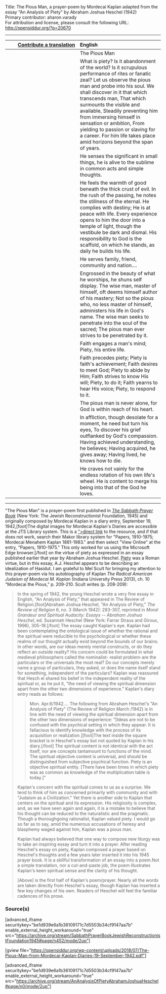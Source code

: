 <html>
<head></head>
<body>
Title: The Pious Man, a prayer-poem by Mordecai Kaplan adapted from the essay "An Analysis of Piety" by Abraham Joshua Heschel (1942)<br />
Primary contributor: aharon.varady<br />
For attribution and license, please consult the following URL: <a href="http://opensiddur.org/?p=20670">http://opensiddur.org/?p=20670</a>
<p />
<hr />

<table style="margin-left: auto;margin-right: auto;" class="draggable">
<thead><tr><th id="x" style="text-align: right;"><a href="/contributing/upload/">Contribute a translation</a></th><th style="text-align: left;">English</th></tr></thead>
<tbody>
<tr><td style="vertical-align:top;" width="46%">
<div class="liturgy"><span lang="he">

</span></div></td>
 
<td style="vertical-align:top;" width="53%">
<div class="english">
The Pious Man
</div></td></tr>


<tr><td style="vertical-align:top;" width="46%">
<div class="liturgy"><span lang="he">

</span></div></td>
 
<td style="vertical-align:top;" width="53%">
<div class="english">
What is piety? Is it abandonment of the world?
Is it scrupulous performance of rites or fanatic zeal?
Let us observe the pious man and probe into his soul.
We shall discover in it that which transcends man,
That which surmounts the visible and available,
Steadily preventing him from immersing himself in sensation or ambition,
From yielding to passion or slaving for a career.
For him life takes place amid horizons beyond the span of years.
</div></td></tr>


<tr><td style="vertical-align:top;" width="46%">
<div class="liturgy"><span lang="he">

</span></div></td>
 
<td style="vertical-align:top;" width="53%">
<div class="english">
He senses the significant in small things, he is alive to the sublime in common acts and simple thoughts.
</div></td></tr>


<tr><td style="vertical-align:top;" width="46%">
<div class="liturgy"><span lang="he">

</span></div></td>
 
<td style="vertical-align:top;" width="53%">
<div class="english">
He feels the warmth of good beneath the thick crust of evil.
In the rush of the passing, he notes the stillness of the eternal.
He complies with destiny; He is at peace with life.
Every experience opens to him the door into a temple of light, though the vestibule be dark and dismal.
His responsibility to God is the scaffold, on which he stands, as daily he builds his life.
</div></td></tr>


<tr><td style="vertical-align:top;" width="46%">
<div class="liturgy"><span lang="he">

</span></div></td>
 
<td style="vertical-align:top;" width="53%">
<div class="english">
He serves family, friend, community and nation....
</div></td></tr>


<tr><td style="vertical-align:top;" width="46%">
<div class="liturgy"><span lang="he">

</span></div></td>
 
<td style="vertical-align:top;" width="53%">
<div class="english">
Engrossed in the beauty of what he worships, he shuns self display.
The wise man, master of himself, oft deems himself author of his mastery;
Not so the pious who, no less master of himself, administers his life in God's name.
The wise man seeks to penetrate into the soul of the sacred;
The pious man ever strives to be penetrated by it.
</div></td></tr>


<tr><td style="vertical-align:top;" width="46%">
<div class="liturgy"><span lang="he">

</span></div></td>
 
<td style="vertical-align:top;" width="53%">
<div class="english">
Faith engages a man's mind;
Piety, his entire life.
</div></td></tr>


<tr><td style="vertical-align:top;" width="46%">
<div class="liturgy"><span lang="he">

</span></div></td>
 
<td style="vertical-align:top;" width="53%">
<div class="english">
Faith precedes piety; Piety is faith's achievement;
Faith desires to meet God; Piety to abide by Him;
Faith strives to know His will; Piety, to do it;
Faith yearns to hear His voice; Piety, to respond to it.
</div></td></tr>


<tr><td style="vertical-align:top;" width="46%">
<div class="liturgy"><span lang="he">

</span></div></td>
 
<td style="vertical-align:top;" width="53%">
<div class="english">
The pious man is never alone, for God is within reach of his heart.
</div></td></tr>


<tr><td style="vertical-align:top;" width="46%">
<div class="liturgy"><span lang="he">

</span></div></td>
 
<td style="vertical-align:top;" width="53%">
<div class="english">
In affliction, though desolate for a moment, he need but turn his eyes,
To discover his grief outflanked by God's compassion.
Having achieved understanding, he believes;
Having acquired, he gives away;
Having lived, he knows how to die.
</div></td></tr>


<tr><td style="vertical-align:top;" width="46%">
<div class="liturgy"><span lang="he">

</span></div></td>
 
<td style="vertical-align:top;" width="53%">
<div class="english">
He craves not vainly for the endless rotation of his own life's wheel.
He is content to merge his being into that of the God he loves.
</div></td></tr>
</tbody></table>

<hr />

"The Pious Man" is a prayer-poem first published in <em><a href="https://opensiddur.org/compilations/siddurim/sabbath-prayer-book-by-mordecai-kaplan-1945/">The Sabbath Prayer Book</a></em> (New York: The Jewish Reconstructionist Foundation, 1945) and originally composed by Mordecai Kaplan in a diary entry, September 19, 1942,[foot]The digital images for Mordecai Kaplan's Diaries are accessible at the JTS Library system. This is a <a href="http://sylvester.jtsa.edu:1801/view/action/singleViewer.do?dvs=1531515968280~992&locale=en_US&VIEWER_URL=/view/action/singleViewer.do?&DELIVERY_RULE_ID=10&search_terms=Kaplan%20diaries&adjacency=N&application=DIGITOOL-3&frameId=1&usePid1=true&usePid2=true">">direct link</a> to the resource, and if that does not work, search their Makor library system for "Papers, 1910-1975; Mordecai Menahem Kaplan 1881-1983." and then select "View Online" at the entry, "Papers, 1910-1975." This only worked for us using the Microsoft Edge browser.[/foot] on the virtue of piety as expressed in an essay published earlier that year by Abraham Joshua Heschel. <a href="https://en.wikipedia.org/wiki/Piety">Piety</a> was a Roman virtue, but in this essay, A.J. Heschel appears to be describing an idealization of Ḥasidut. I am grateful to Mel Scult for bringing my attention to this prayer-poem via his autobiography of Kaplan <em>The Radical American Judaism of Mordecai M. Kaplan</em> (Indiana University Press 2013), ch. 10 "Mordecai the Pious," p. 209-210. Scult writes (p. 208-209):

<blockquote>In the spring of 1942, the young Heschel wrote a very fine essay in English, "An Analysis of Piety," that appeared in The Review of Religion.[foot]Abraham Joshua Heschel, "An Analysis of Piety," <em>The Review of Religion</em> 6, no. 3 (March 1942): 293-307, reprinted in <em>Moral Grandeur and Spiritual Audacity: Essays -- Abraham Joshua Heschel</em>, ed. Susannah Heschel (New York: Farrar Straus and Giroux, 1996), 305-18.[/foot] The essay caught Kaplan's eye. Kaplan had been contemplating the ontological issue of whether the rational and the spiritual were reducible to the psychological or whether these realms of our thought actually exist beyond the bounds of our brains. In other words, are our ideas merely mental constructs, or do they reflect an outside reality? His concern could be formulated in what medieval philosophers called the nominalist- realist problem-are the particulars or the universals the most real? Do our concepts merely name a group of particulars, they asked, or does the name itself stand for something, independent of the particulars? Kaplan was reassured that Hesch el shared his belief in the independent reality of the spiritual or, as he put it, "the need of viewing the spiritual dimension apart from the other two dimensions of experience." Kaplan's diary entry reads as follows:

<blockquote>Mon. Apr.6/1942.... The following from Abraham Heschel's "An Analysis of Piety" (The Review of Religion March /1942) is in line with the need of viewing the spiritual dimension apart from the other two dimensions of experience: "[Ideas are not to be confused with the psychical setting in which they appear. It is fallacious to identify knowledge with the process of its acquisition or realization.][foot]The text inside the square bracket is in Heschel's essay but not quoted by Kaplan in his diary.[/foot] The spiritual content is not identical with the act itself, nor are concepts tantamount to functions of the mind. The spiritual objective content is universal, and should be distinguished from subjective psychical function. Piety is an objective spiritual entity. [There have been times in which piety was as common as knowledge of the multiplication table is today.]"</blockquote>

Kaplan's concern with the spiritual comes to us as a surprise. We tend to think of him as concerned primarily with community and with "Judaism as a Civilization." Yet there is another side to Kaplan that centers on the spiritual and its expression. His religiosity is complex, and, as we have seen again and again, it is a mistake to believe that his thought can be reduced to the naturalistic and the pragmatic. Though a thoroughgoing rationalist, Kaplan valued piety. I would go so far as to say, amid the numerous accusations of heresy and blasphemy waged against him, Kaplan was a pious man.

Kaplan had always believed that one way to compose new liturgy was to take an inspiring essay and turn it into a prayer. After reading Heschel's essay on piety, Kaplan composed a prayer based on Heschel's thoughts and a few years later inserted it into his 1945 prayer book. It is a skillful transformation of an essay into a poem.Not a simple translation, nor a cut-and-paste job, the poem illustrates Kaplan's keen spiritual sense and the clarity of his thought.

[Above] is the first half of Kaplan's poem/prayer. Nearly all the words are taken directly from Heschel's essay, though Kaplan has inserted a few key changes of his own. Readers of Heschel will feel the familiar cadences of his prose.</blockquote>


<h3>Source(s)</h3>

[advanced_iframe securitykey="be1d939e6a1b36109171c7d5503b34cf9147aa7b" enable_external_height_workaround="true" src="https://archive.org/stream/SabbathPrayerBookJewishReconstructionistFoundation1945#page/n452/mode/2up"]

[gview file="https://opensiddur.org/wp-content/uploads/2018/07/The-Pious-Man-from-Mordecai-Kaplan-Diaries-19-September-1942.pdf"]

[advanced_iframe securitykey="be1d939e6a1b36109171c7d5503b34cf9147aa7b" enable_external_height_workaround="true" src="https://archive.org/stream/AnAnalysisOfPietyAbrahamJoshuaHeschel#page/n0/mode/2up"]

</body>
</html>